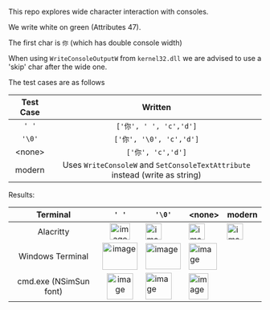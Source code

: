 This repo explores wide character interaction with consoles.

We write white on green (Attributes 47).

The first char is `你` (which has double console width)

When using `WriteConsoleOutputW` from `kernel32.dll` we are advised to use a 'skip' char after the wide one.

The test cases are as follows

| Test Case | Written |
|:---------:|:--------:|
| `' '`| `['你', ' ', 'c','d']` |
| `'\0'`| `['你', '\0', 'c','d']` |
| &lt;none&gt; | `['你', 'c','d']` |
| modern | Uses `WriteConsoleW` and `SetConsoleTextAttribute` instead (write as string) |

Results:

|     Terminal     |    `' '`   | `'\0'`  | &lt;none&gt; |  modern |
|:----------------:|:----------:|-------------|-----|------|
| Alacritty        |    <img width="40" height="33" alt="image" src="https://github.com/user-attachments/assets/3b8e67c2-7c3e-445e-a55f-167b16e353a4" />    |    <img width="32" height="32" alt="image" src="https://github.com/user-attachments/assets/0f505417-13cd-4358-beaf-79c83bbd0243" /> | <img width="32" height="32" alt="image" src="https://github.com/user-attachments/assets/073f7d7f-701e-48f2-b806-43a96ee206a3" /> | <img width="32" height="32" alt="image" src="https://github.com/user-attachments/assets/24103aeb-5222-4f74-a570-325c07ee5e5d" /> |
 | Windows Terminal | <img width="70" height="54" alt="image" src="https://github.com/user-attachments/assets/75836c98-d947-4919-9249-816ad7ed2db7" /> | <img width="70" height="52" alt="image" src="https://github.com/user-attachments/assets/f7ebec79-84eb-4195-adb3-1561fc0f672d" /> | <img width="56" height="53" alt="image" src="https://github.com/user-attachments/assets/f8189101-68ff-4c82-b936-814b5a51141a" /> | |
| cmd.exe (NSimSun font) | <img width="52" height="52" alt="image" src="https://github.com/user-attachments/assets/0a83b395-bacf-4ef8-b2c5-124945e32789" /> | <img width="52" height="53" alt="image" src="https://github.com/user-attachments/assets/ac215526-4c06-4769-842a-659a0fbe895b" /> | <img width="39" height="52" alt="image" src="https://github.com/user-attachments/assets/3dd0b634-a08e-4603-ad6b-36c5a95a6535" /> | |



